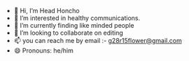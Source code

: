 - 👋 Hi, I’m Head Honcho
- 👀 I’m interested in healthy communications.
- 🌱 I’m currently finding like minded people
- 💞️ I’m looking to collaborate on editing
- 📫 you can reach me by email :- g28r15flower@gmail.com
- 😄 Pronouns: he/him

<!---
head2honcho/head2honcho is a ✨ special ✨ respository because its `README.md` (this file) appears on your GitHub profile.
You can click the Preview link to take a look at your changes.
--->
